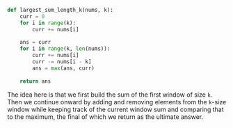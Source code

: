 ```python
def largest_sum_length_k(nums, k):
    curr = 0
    for i in range(k):
        curr += nums[i]
        
    ans = curr
    for i in range(k, len(nums)):
        curr += nums[i]
        curr -= nums[i - k]
        ans = max(ans, curr)
        
    return ans
```

The idea here is that we first build the sum of the first window of size `k`. Then we continue onward by adding and removing elements from the `k`-size window while keeping track of the current window sum and comparing that to the maximum, the final of which we return as the ultimate answer.
